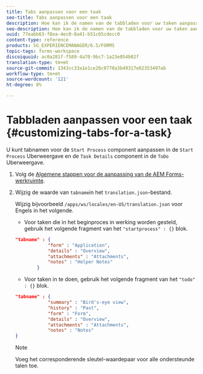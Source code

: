 ```yaml
---
title: Tabs aanpassen voor een taak
seo-title: Tabs aanpassen voor een taak
description: Hoe kan ik de namen van de tabbladen voor uw taken aanpassen in de werkruimte van LiveCycle AEM Forms.
seo-description: Hoe kan ik de namen van de tabbladen voor uw taken aanpassen in de werkruimte van LiveCycle AEM Forms.
uuid: 77eabb63-f8ea-4ec0-8a41-b51c65cdecc0
content-type: reference
products: SG_EXPERIENCEMANAGER/6.5/FORMS
topic-tags: forms-workspace
discoiquuid: ac0a281f-f589-4a70-9bc7-1a23e054b02f
translation-type: tm+mt
source-git-commit: 1343cc33a1e1ce26c0770a3b49317e82353497ab
workflow-type: tm+mt
source-wordcount: '121'
ht-degree: 0%

---
```



# Tabbladen aanpassen voor een taak {#customizing-tabs-for-a-task}

U kunt tabnamen voor de `Start Process` component aanpassen in de `Start Process` Uberweergave en de `Task Details` component in de `ToDo` Uberweergave.

1. Volg de [Algemene stappen voor de aanpassing van de AEM Forms-werkruimte](/help/forms/using/generic-steps-html-workspace-customization.md).
1. Wijzig de waarde van `tabname`in het `translation.json`-bestand.

   Wijzig bijvoorbeeld `/apps/ws/locales/en-US/translation.json` voor Engels in het volgende.

   * Voor taken die in het beginproces in werking worden gesteld, gebruik het volgende fragment van het `"startprocess" : {}` blok.

   ```json
   "tabname" : {
               "form" : "Application",
               "details" : "Overview",
               "attachments" : "Attachments",
               "notes" : "Helper Notes"
           }
   ```

   * Voor taken in te doen, gebruik het volgende fragment van het `"todo" : {}` blok.

   ```json
   "tabname" : {
               "summary" : "Bird's-eye view",
               "history" : "Past",
               "form" : "Form",
               "details" : "Overview",
               "attachments" : "Attachments",
               "notes" : "Notes"
   }
   ```

   >[!NOTE]
   >
   >Voeg het corresponderende sleutel-waardepaar voor alle ondersteunde talen toe.
